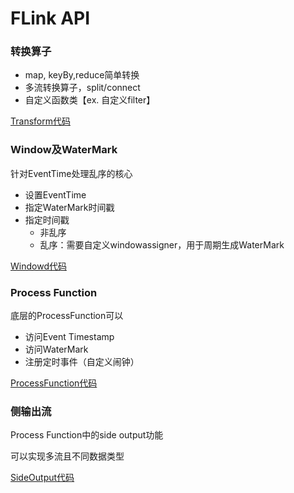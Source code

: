 # FLink API
### 转换算子
* map, keyBy,reduce简单转换
* 多流转换算子，split/connect
* 自定义函数类【ex. 自定义filter】

[Transform代码](./TransformTest.scala)
### Window及WaterMark
针对EventTime处理乱序的核心
* 设置EventTime
* 指定WaterMark时间戳
* 指定时间戳
    * 非乱序
    * 乱序：需要自定义windowassigner，用于周期生成WaterMark
    
[Windowd代码](./WindowTest.scala)
### Process Function 
底层的ProcessFunction可以
* 访问Event Timestamp
* 访问WaterMark
* 注册定时事件（自定义闹钟）

[ProcessFunction代码](./ProcessFunctionTest.scala)
### 侧输出流
Process Function中的side output功能

可以实现多流且不同数据类型

[SideOutput代码](./SideOutputTest.scala)

